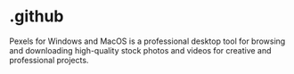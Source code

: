 # .github
Pexels for Windows and MacOS is a professional desktop tool for browsing and downloading high-quality stock photos and videos for creative and professional projects.
